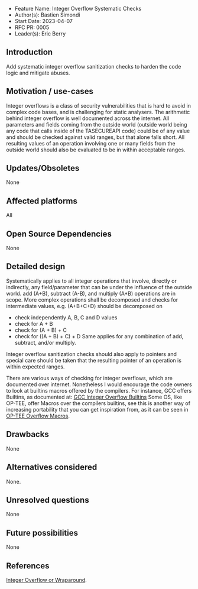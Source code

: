 - Feature Name: Integer Overflow Systematic Checks
- Author(s): Bastien Simondi
- Start Date: 2023-04-07
- RFC PR: 0005
- Leader(s): Eric Berry

## Introduction

Add systematic integer overflow sanitization checks to harden the code logic and mitigate abuses.

## Motivation / use-cases

Integer overflows is a class of security vulnerabilities that is hard to avoid in complex code
bases, and is challenging for static analysers. The arithmetic behind integer overflow is well
documented across the internet. All parameters and fields coming from the outside world (outside world
being any code that calls inside of the TASECUREAPI code) could be of any value and should be
checked against valid ranges, but that alone falls short. All resulting values of an operation
involving one or many fields from the outside world should also be evaluated to be in within
acceptable ranges.

## Updates/Obsoletes

None

## Affected platforms

All

## Open Source Dependencies

None

## Detailed design

Systematically applies to all integer operations that involve, directly or indirectly, any
field/parameter that can be under the influence of the outside world. add (A+B), subtract (A-B), and multiply
(A*B) operations are in scope. More complex operations shall be decomposed and checks for intermediate
values, e.g. (A+B+C+D) should be decomposed on
- check independently A, B, C and D values
- check for A + B
- check for (A + B) + C
- check for ((A + B) + C) + D
Same applies for any combination of add, subtract, and/or multiply.

Integer overflow sanitization checks should also apply to pointers and special care should be taken
that the resulting pointer of an operation is within expected ranges.

There are various ways of checking for integer overflows, which are documented over internet.
Nonetheless I would encourage the code owners to look at builtins macros offered by the compilers.
For instance, GCC offers Builtins, as documented at:
[GCC Integer Overflow Builtins](https://gcc.gnu.org/onlinedocs/gcc/Integer-Overflow-Builtins.html)
Some OS, like OP-TEE, offer Macros over the compilers builtins, see this is another way of increasing
portability that you can get inspiration from, as it can be seen in
[OP-TEE Overflow Macros](https://github.com/OP-TEE/optee_os/blob/master/lib/libutils/ext/include/util.h).

## Drawbacks

None

## Alternatives considered

None.

## Unresolved questions

None

## Future possibilities

None

## References

[Integer Overflow or Wraparound](https://cwe.mitre.org/data/definitions/190.html).

